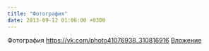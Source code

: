```yaml
---
title: "Фотография"
date: 2013-09-12 01:06:00 +0300
---
```


Фотография
<a class="vk-attach" href="https://vk.com/photo41076938_310816916">https://vk.com/photo41076938_310816916</a>
<a class="vk-attach" href="https://vk.com/photo41076938_310816916">Вложение</a>
